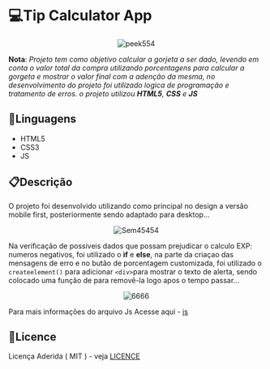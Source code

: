 # 💻Tip Calculator App

<div align="center">
    
![peek554](https://github.com/matheus369k/tip-calculator-app-main/assets/47065962/c2844f98-dcf9-4276-80f2-5e2cb450f562)</div>
__Nota__: *Projeto tem como objetivo calcular a gorjeta a ser dado, levendo em conta o valor total da compra utilizando porcentagens para calcular a gorgeta e mostrar o valor final com a adenção da mesma, no desenvolvimento do projeto foi utilizado logica de programação e tratamento de erros. o projeto utilizou __HTML5__, __CSS__ e __JS__*
## 🧰Linguagens
- HTML5
- CSS3
- JS
## 📋Descrição
O projeto foi desenvolvido utilizando como principal no design a versão mobile first, posteriormente sendo adaptado para desktop...
<div align="center">
    
![Sem45454](https://github.com/matheus369k/tip-calculator-app-main/assets/47065962/55327405-ff22-4420-9868-c032b4984f1a)</div>
Na verificação de possiveis dados que possam prejudicar o calculo EXP: numeros negativos, foi utilizado o __ìf__ e __else__, na parte da criaçao das mensagens de erro e no butão de porcentagem customizada, foi utilizado o ```createelement()``` para adicionar ```<div>```para mostrar o texto de alerta, sendo colocado uma função de para removê-la logo apos o tempo passar...
<div align="center">
    
![6666](https://github.com/matheus369k/tip-calculator-app-main/assets/47065962/a12a7eff-6dfa-4758-a2e0-edf431630f77)</div>
Para mais informações do arquivo Js Acesse aqui - [js](./js/index.js)
## 📃Licence
Licença Aderida ( MIT ) - veja [LICENCE](./LINCENCE)

